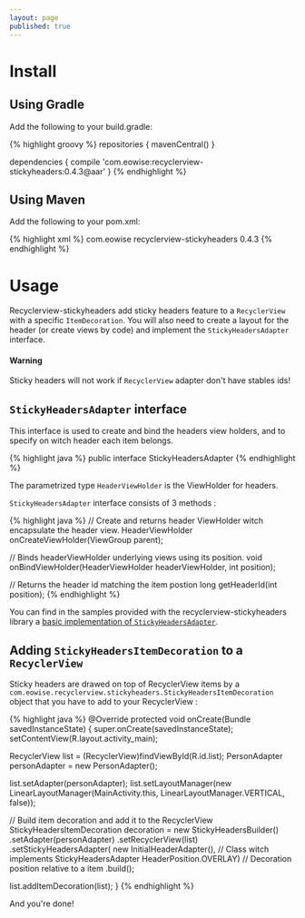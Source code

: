```yaml
---
layout: page
published: true
---
```


# Install

## Using Gradle

Add the following to your build.gradle:

{% highlight groovy %}
repositories {
    mavenCentral()
}

dependencies {
    compile 'com.eowise:recyclerview-stickyheaders:0.4.3@aar'
}
{% endhighlight %}

## Using Maven

Add the following to your pom.xml:

{% highlight xml %}
<dependency>
    <groupId>com.eowise</groupId>
    <artifactId>recyclerview-stickyheaders</artifactId>
    <version>0.4.3</version>
</dependency>
{% endhighlight %}

# Usage

Recyclerview-stickyheaders add sticky headers feature to a `RecyclerView` with a specific `ItemDecoration`. You will also need to create a layout for the header (or create views by code) and implement the `StickyHeadersAdapter` interface.

<div class="bs-callout bs-callout-warning">
<h4>Warning</h4>
Sticky headers will not work if <code>RecyclerView</code> adapter don't have stables ids!
</div>

## `StickyHeadersAdapter` interface

This interface is used to create and bind the headers view holders, and to specify on witch header each item belongs.

{% highlight java %}
public interface StickyHeadersAdapter<HeaderViewHolder extends ViewHolder>
{% endhighlight %}

The parametrized type `HeaderViewHolder` is the ViewHolder for headers.

`StickyHeadersAdapter` interface consists of 3 methods :

{% highlight java %}
// Create and returns header ViewHolder witch encapsulate the header view.
HeaderViewHolder onCreateViewHolder(ViewGroup parent);

// Binds headerViewHolder underlying views using its position.
void onBindViewHolder(HeaderViewHolder headerViewHolder, int position);

// Returns the header id matching the item postion
long getHeaderId(int position);
{% endhighlight %}

<div class="bs-callout bs-callout-info">
You can find in the samples provided with the recyclerview-stickyheaders library a <a href="https://github.com/eowise/recyclerview-stickyheaders/blob/master/samples/src/main/java/com/eowise/recyclerview/stickyheaders/samples/adapters/InitialHeaderAdapter.java">basic implementation of <code>StickyHeadersAdapter</code></a>.
</div>


## Adding `StickyHeadersItemDecoration` to a `RecyclerView`

Sticky headers are drawed on top of RecyclerView items by a `com.eowise.recyclerview.stickyheaders.StickyHeadersItemDecoration` object that you have to add to your RecyclerView :

{% highlight java %}
@Override
protected void onCreate(Bundle savedInstanceState) {
  super.onCreate(savedInstanceState);
  setContentView(R.layout.activity_main);

  RecyclerView list = (RecyclerView)findViewById(R.id.list);
  PersonAdapter personAdapter = new PersonAdapter();

  list.setAdapter(personAdapter);
  list.setLayoutManager(new LinearLayoutManager(MainActivity.this, LinearLayoutManager.VERTICAL, false));
  
  // Build item decoration and add it to the RecyclerView
  StickyHeadersItemDecoration decoration = new StickyHeadersBuilder()
      .setAdapter(personAdapter)
      .setRecyclerView(list)
      .setStickyHeadersAdapter(
          new InitialHeaderAdapter(), // Class witch implements StickyHeadersAdapter
          HeaderPosition.OVERLAY)     // Decoration position relative to a item
      .build();

  list.addItemDecoration(list);
}
{% endhighlight %}

And you're done!